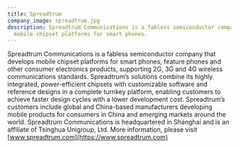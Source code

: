 ```yaml
---
title: Spreadtrum
company_image: spreadtrum.jpg
description: Spreadtrum Communications is a fabless semiconductor company that develops
  mobile chipset platforms for smart phones.
---
```


Spreadtrum Communications is a fabless semiconductor company that develops mobile chipset platforms for smart phones, feature phones and other consumer electronics products, supporting 2G, 3G and 4G wireless communications standards. Spreadtrum’s solutions combine its highly integrated, power-efficient chipsets with customizable software and reference designs in a complete turnkey platform, enabling customers to achieve faster design cycles with a lower development cost. Spreadtrum’s customers include global and China-based manufacturers developing mobile products for consumers in China and emerging markets around the world. Spreadtrum Communications is headquartered in Shanghai and is an affiliate of Tsinghua Unigroup, Ltd. More information, please visit [www.spreadtrum.com](https://www.spreadtrum.com)
